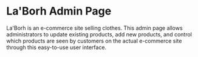 # La'Borh Admin Page
La'Borh is an e-commerce site selling clothes. This admin page allows administrators to update existing products, add new products, and control which products are seen by customers on the actual e-commerce site through this easy-to-use user interface.